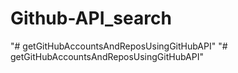 # Github-API_search
 
"# getGitHubAccountsAndReposUsingGitHubAPI" 
"# getGitHubAccountsAndReposUsingGitHubAPI" 
